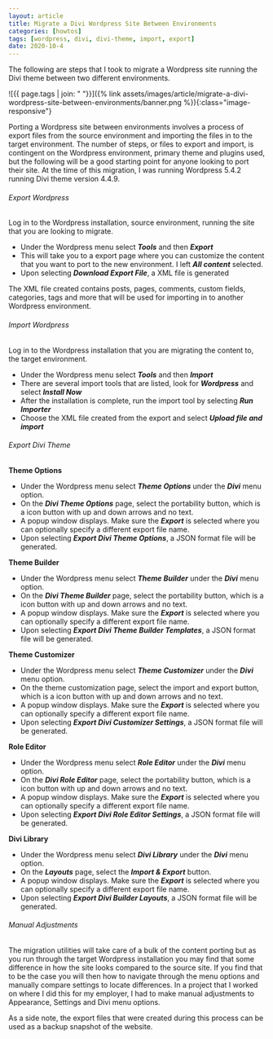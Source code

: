 ```yaml
---
layout: article
title: Migrate a Divi Wordpress Site Between Environments
categories: [howtos]
tags: [wordpress, divi, divi-theme, import, export]
date: 2020-10-4
---
```


The following are steps that I took to migrate a Wordpress site running the Divi theme between two different environments.
<!--more-->

![{{ page.tags | join: " "}}]({% link assets/images/article/migrate-a-divi-wordpress-site-between-environments/banner.png %}){:class="image-responsive"}

Porting a Wordpress site between environments involves a process of export files from the source environment and importing the files in to the target environment. The number of steps, or files to export and import, is contingent on the Wordpress environment, primary theme and plugins used, but the following will be a good starting point for anyone looking to port their site. At the time of this migration, I was running Wordpress 5.4.2 running Divi theme version 4.4.9.

###### Export Wordpress

Log in to the Wordpress installation, source environment, running the site that you are looking to migrate.

<ul class="ul-chevron">
	<li>Under the Wordpress menu select <i><b>Tools</b></i> and then <i><b>Export</b></i></li>
	<li>This will take you to a export page where you can customize the content that you want to port to the new environment. I left <i><b>All content</b></i> selected.</li>
	<li>Upon selecting <i><b>Download Export File</b></i>, a XML file is generated</li>
</ul>

The XML file created contains posts, pages, comments, custom fields, categories, tags and more that will be used for importing in to another Wordpress environment.

###### Import Wordpress

Log in to the Wordpress installation that you are migrating the content to, the target environment.

<ul class="ul-chevron">
	<li>Under the Wordpress menu select <i><b>Tools</b></i> and then <i><b>Import</b></i></li>
	<li>There are several import tools that are listed, look for <i><b>Wordpress</b></i> and select <i><b>Install Now</b></i></li>
	<li>After the installation is complete, run the import tool by selecting <i><b>Run Importer</b></i></li>
	<li>Choose the XML file created from the export and select <i><b>Upload file and import</b></i></li>
</ul>

###### Export Divi Theme

**Theme Options**

<ul class="ul-chevron">
	<li>Under the Wordpress menu select <i><b>Theme Options</b></i> under the <i><b>Divi</b></i> menu option.</li>
	<li>On the <i><b>Divi Theme Options</b></i> page, select the portability button, which is a icon button with up and down arrows and no text.</li>
	<li>A popup window displays. Make sure the <i><b>Export</b></i> is selected where you can optionally specify a different export file name.</li>
	<li>Upon selecting <i><b>Export Divi Theme Options</b></i>, a JSON format file will be generated.</li>
</ul>

**Theme Builder**

<ul class="ul-chevron">
	<li>Under the Wordpress menu select <i><b>Theme Builder</b></i> under the <i><b>Divi</b></i> menu option.</li>
	<li>On the <i><b>Divi Theme Builder</b></i> page, select the portability button, which is a icon button with up and down arrows and no text.</li>
	<li>A popup window displays. Make sure the <i><b>Export</b></i> is selected where you can optionally specify a different export file name.</li>
	<li>Upon selecting <i><b>Export Divi Theme Builder Templates</b></i>, a JSON format file will be generated.</li>
</ul>

**Theme Customizer**

<ul class="ul-chevron">
	<li>Under the Wordpress menu select <i><b>Theme Customizer</b></i> under the <i><b>Divi</b></i> menu option.</li>
	<li>On the theme customization page, select the import and export button, which is a icon button with up and down arrows and no text.</li>
	<li>A popup window displays. Make sure the <i><b>Export</b></i> is selected where you can optionally specify a different export file name.</li>
	<li>Upon selecting <i><b>Export Divi Customizer Settings</b></i>, a JSON format file will be generated.</li>
</ul>

**Role Editor**

<ul class="ul-chevron">
	<li>Under the Wordpress menu select <i><b>Role Editor</b></i> under the <i><b>Divi</b></i> menu option.</li>
	<li>On the <i><b>Divi Role Editor</b></i> page, select the portability button, which is a icon button with up and down arrows and no text.</li>
	<li>A popup window displays. Make sure the <i><b>Export</b></i> is selected where you can optionally specify a different export file name.</li>
	<li>Upon selecting <i><b>Export Divi Role Editor Settings</b></i>, a JSON format file will be generated.</li>
</ul>

**Divi Library**

<ul class="ul-chevron">
	<li>Under the Wordpress menu select <i><b>Divi Library</b></i> under the <i><b>Divi</b></i> menu option.</li>
	<li>On the <i><b>Layouts</b></i> page, select the <i><b>Import & Export</b></i> button.</li>
	<li>A popup window displays. Make sure the <i><b>Export</b></i> is selected where you can optionally specify a different export file name.</li>
	<li>Upon selecting <i><b>Export Divi Builder Layouts</b></i>, a JSON format file will be generated.</li>
</ul>

###### Manual Adjustments

The migration utilities will take care of a bulk of the content porting but as you run through the target Wordpress installation you may find that some difference in how the site looks compared to the source site. If you find that to be the case you will then how to navigate through the menu options and manually compare settings to locate differences. In a project that I worked on where I did this for my employer, I had to make manual adjustments to Appearance, Settings and Divi menu options.


As a side note, the export files that were created during this process can be used as a backup snapshot of the website.
